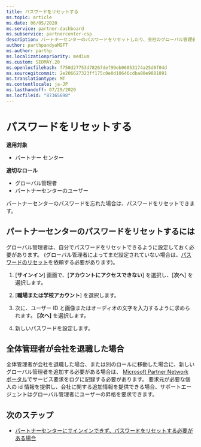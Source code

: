 ```yaml
---
title: パスワードをリセットする
ms.topic: article
ms.date: 06/05/2020
ms.service: partner-dashboard
ms.subservice: partnercenter-csp
description: パートナーセンターのパスワードをリセットしたり、会社のグローバル管理者から支援を受けたりする方法について説明します。また、新しいパートナーセンターのグローバル管理者を追加する方法についても説明します。
author: parthpandyaMSFT
ms.author: parthp
ms.localizationpriority: medium
ms.custom: SEOMAY.20
ms.openlocfilehash: f750d27753d78267def99eb06053174a25d0f04d
ms.sourcegitcommit: 2e206627323ff175c0e0d10646cdba80e9881891
ms.translationtype: MT
ms.contentlocale: ja-JP
ms.lasthandoff: 07/29/2020
ms.locfileid: "87365698"
---
```

# <a name="reset-my-password"></a>パスワードをリセットする

**適用対象**

- パートナー センター
 
**適切なロール**

- グローバル管理者
- パートナーセンターのユーザー


パートナーセンターのパスワードを忘れた場合は、パスワードをリセットできます。

## <a name="to-reset-your-partner-center-password"></a>パートナーセンターのパスワードをリセットするには

グローバル管理者は、自分でパスワードをリセットできるように設定しておく必要があります。 (グローバル管理者によってまだ設定されていない場合は、[パスワードのリセット](reset-a-user-password.md)を依頼する必要があります)。

1. [**サインイン**] 画面で、[**アカウントにアクセスできない**] を選択し、[**次へ**] を選択します。

2. [**職場または学校アカウント**] を選択します。

3. 次に、ユーザー ID と画像またはオーディオの文字を入力するように求められます。 **[次へ]** を選択します。

4. 新しいパスワードを設定します。

## <a name="if-your-global-admin-has-left-the-company"></a>全体管理者が会社を退職した場合

全体管理者が会社を退職した場合、または別のロールに移動した場合に、新しいグローバル管理者を追加する必要がある場合は、 [Microsoft Partner Network ポータル](https://partner.microsoft.com/commercial#/)でサービス要求をログに記録する必要があります。 要求元が必要な個人の id 情報を提供し、会社に関する追加情報を提供できる場合、サポートエージェントはグローバル管理者にユーザーの昇格を要求できます。

## <a name="next-steps"></a>次のステップ

- [パートナーセンターにサインインできず、パスワードをリセットする必要がある場合](unable-to-sign-in.md)